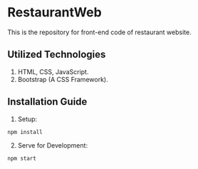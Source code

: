 # RestaurantWeb
This is the repository for front-end code of restaurant website.

## Utilized Technologies 

1) HTML, CSS, JavaScript.
2) Bootstrap (A CSS Framework).


## Installation Guide

1) Setup:
```
npm install
```
2) Serve for Development:
```
npm start
```

